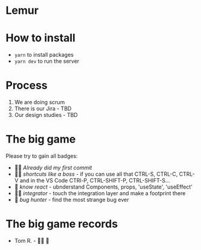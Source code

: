 # Lemur

# How to install

- `yarn` to install packages
- `yarn dev` to run the server

# Process

1. We are doing scrum
2. There is our Jira - TBD
3. Our design studies - TBD

# The big game

Please try to gain all badges:

- 👊🏻 _Already did my first commit_
- 🖖🏾 _shortcuts like a boss_ - if you can use all that CTRL-S, CTRL-C, CTRL-V and in the VS Code CTRl-P, CTRL-SHIFT-P, CTRL-SHIFT-S...
- 👾 _know react_ - ubnderstand Components, props, 'useState', 'useEffect'
- 🏂🏽 _integrator_ - touch the integration layer and make a footprint there
- 🐛 _bug hunter_ - find the most strange bug ever

# The big game records

- Tom R. - 👊🏻 👾
